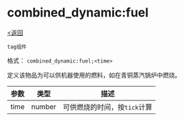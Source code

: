 # combined_dynamic:fuel
[<返回](../index.md)

`tag组件`

格式： `combined_dynamic:fuel;<time>`

定义该物品为可以供机器使用的燃料，如在青铜蒸汽锅炉中燃烧。

| 参数 | 类型 | 描述 |
| ---   | ---  | :---:  |
| time | number | 可供燃烧的时间，按`tick`计算 |
